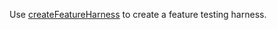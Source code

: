 Use [createFeatureHarness](../../../api/functions/createFeatureHarness.md) to
create a feature testing harness.

